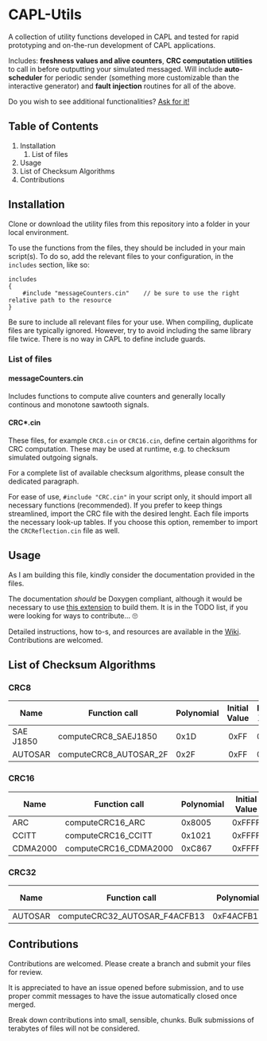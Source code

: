 # CAPL-Utils
A collection of utility functions developed in CAPL and tested for rapid prototyping and on-the-run development of CAPL applications.

Includes: **freshness values and alive counters**, **CRC computation utilities** to call in before outputting your simulated messaged. Will include **auto-scheduler** for periodic sender (something more customizable than the interactive generator) and **fault injection** routines for all of the above.

Do you wish to see additional functionalities? [Ask for it!](https://github.com/daemonPainter/CAPL-Utils/labels/enhancement)

## Table of Contents
1. Installation
   1. List of files
2. Usage
3. List of Checksum Algorithms
4. Contributions
  
## Installation
Clone or download the utility files from this repository into a folder in your local environment.

To use the functions from the files, they should be included in your main script(s). To do so, add the relevant files to your configuration, in the `includes` section, like so:

```
includes
{
    #include "messageCounters.cin"    // be sure to use the right relative path to the resource
}
```

Be sure to include all relevant files for your use.
When compiling, duplicate files are typically ignored. However, try to avoid including the same library file twice. There is no way in CAPL to define include guards.

### List of files

#### messageCounters.cin

Includes functions to compute alive counters and generally locally continous and monotone sawtooth signals.

#### CRC*.cin

These files, for example `CRC8.cin` or `CRC16.cin`, define certain algorithms for CRC computation. These may be used at runtime, e.g. to checksum simulated outgoing signals.

For a complete list of available checksum algorithms, please consult the dedicated paragraph.

For ease of use, `#include "CRC.cin"` in your script only, it should import all necessary functions (recommended). If you prefer to keep things streamlined, import the CRC file with the desired lenght.
Each file imports the necessary look-up tables. If you choose this option, remember to import the `CRCReflection.cin` file as well.

## Usage

As I am building this file, kindly consider the documentation provided in the files.

The documentation _should_ be Doxygen compliant, although it would be necessary to use [this extension](https://github.com/BretislavRychta/CAPL-filter-for-Doxygen) to build them. It is in the TODO list, if you were looking for ways to contribute... 🙄

Detailed instructions, how to-s, and resources are available in the [Wiki](https://github.com/daemonPainter/CAPL-Utils/wiki). Contributions are welcomed.

## List of Checksum Algorithms

### CRC8

| Name | Function call | Polynomial | Initial Value | Final XOR | Reflection IN | Reflection OUT |
|------|---------------|------------|:-------------:|:---------:|:-------------:|:--------------:|
| SAE J1850 | computeCRC8_SAEJ1850 | 0x1D | 0xFF | 0xFF | no | no |
| AUTOSAR | computeCRC8_AUTOSAR_2F | 0x2F | 0xFF | 0xFF | no | no |

### CRC16

| Name | Function call | Polynomial | Initial Value | Final XOR | Reflection IN | Reflection OUT |
|------|---------------|------------|:-------------:|:---------:|:-------------:|:--------------:|
| ARC | computeCRC16_ARC | 0x8005 | 0xFFFF | 0x0000 | yes | yes |
| CCITT | computeCRC16_CCITT | 0x1021 | 0xFFFF | 0x0000 | no | no |
| CDMA2000 | computeCRC16_CDMA2000 | 0xC867 | 0xFFFF | 0x0000 | no | no |

### CRC32

| Name | Function call | Polynomial | Initial Value | Final XOR | Reflection IN | Reflection OUT |
|------|---------------|------------|:-------------:|:---------:|:-------------:|:--------------:|
| AUTOSAR | computeCRC32_AUTOSAR_F4ACFB13 | 0xF4ACFB13 | 0xFFFFFFFF | 0xFFFFFFFF | yes | yes |

## Contributions

Contributions are welcomed. Please create a branch and submit your files for review.

It is appreciated to have an issue opened before submission, and to use proper commit messages to have the issue automatically closed once merged.

Break down contributions into small, sensible, chunks. Bulk submissions of terabytes of files will not be considered.

